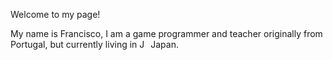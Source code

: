 Welcome to my page!

My name is Francisco, I am a game programmer and teacher  originally from Portugal, but currently living in <img src="https://github.com/FranciscoSimoesDev/FranciscoSimoesDev/assets/71990857/4b74825b-643b-4231-a5b7-bb3930734801" alt="Japan Flag" width="14" height="14"> Japan.

<!---![Uploading Flag_of_Japan.svg.png…]()

FranciscoSimoesDev/FranciscoSimoesDev is a ✨ special ✨ repository because its `README.md` (this file) appears on your GitHub profile.
You can click the Preview link to take a look at your changes.
--->

